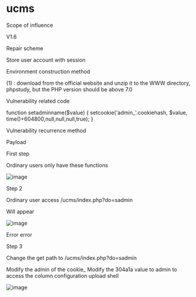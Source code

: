 # ucms

Scope of influence

V1.6

Repair scheme

Store user account with session

Environment construction method

(1) : download from the official website and unzip it to the WWW directory, phpstudy, but the PHP version should be above 7.0

Vulnerability related code

function setadminname($value) {
	setcookie('admin_'.cookiehash, $value, time()+604800,null,null,null,true);
}

Vulnerability recurrence method

Payload

First step

Ordinary users only have these functions

![image](https://user-images.githubusercontent.com/27337983/139574084-51b50134-1e15-4747-8459-1804e058a2fe.png)

Step 2

Ordinary user access  /ucms/index.php?do=sadmin

Will appear

![image](https://user-images.githubusercontent.com/27337983/139574118-30674d61-7b3d-49b6-a5d5-aa6bbbc994f3.png)

Error error

Step 3

Change the get path to /ucms/index.php?do=sadmin

Modify the admin of the cookie_ Modify the 304a1a value to admin to access the column configuration upload shell


![image](https://user-images.githubusercontent.com/27337983/139574149-3cf6ea7f-3ae5-4d36-8afd-ab4fdae0b676.png)






